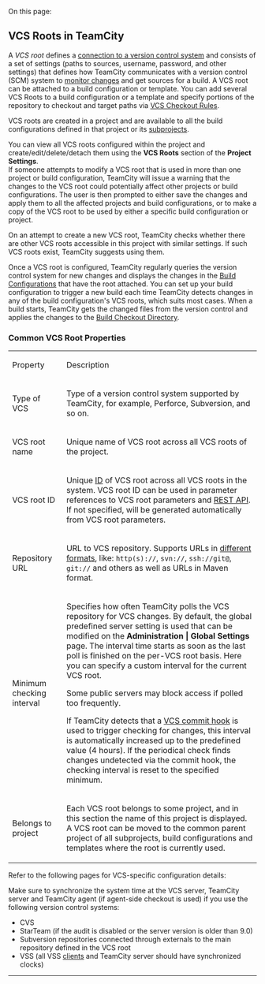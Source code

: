 [//]: # (title: Configuring VCS Roots)
[//]: # (auxiliary-id: Configuring VCS Roots)

On this page:

<tag-list of="chapter" mode="tree" depth="4"/>

 
<chunk include-id="VCSRoot">

<anchor name="VCSRoots"/>

## VCS Roots in TeamCity

A _VCS root_ defines a [connection to a version control system](configuring-vcs-settings.md) and consists of a set of settings (paths to sources, username, password, and other settings) that defines how TeamCity communicates with a version control (SCM) system to [monitor changes](configuring-vcs-roots.md#Common+VCS+Root+Properties) and get sources for a build. A VCS root can be attached to a build configuration or template. You can add several VCS Roots to a build configuration or a template and specify portions of the repository to checkout and target paths via [VCS Checkout Rules](vcs-checkout-rules.md).

<anchor name="SharedVCSRoots"/>

VCS roots are created in a project and are available to all the build configurations defined in that project or its [subprojects](project.md#Settings+Propagation).

You can view all VCS roots configured within the project and create/edit/delete/detach them using the __VCS Roots__ section of the __Project Settings__.   
If someone attempts to modify a VCS root that is used in more than one project or build configuration, TeamCity will issue a warning that the changes to the VCS root could potentially affect other projects or build configurations. The user is then prompted to either save the changes and apply them to all the affected projects and build configurations, or to make a copy of the VCS root to be used by either a specific build configuration or project.

On an attempt to create a new VCS root, TeamCity checks whether there are other VCS roots accessible in this project with similar settings. If such VCS roots exist, TeamCity suggests using them.

<anchor name="CommonVCSRootProps"/>

Once a VCS root is configured, TeamCity regularly queries the version control system for new changes and displays the changes in the [Build Configurations](build-configuration.md) that have the root attached. You can set up your build configuration to trigger a new build each time TeamCity detects changes in any of the build configuration's VCS roots, which suits most cases. When a build starts, TeamCity gets the changed files from the version control and applies the changes to the [Build Checkout Directory](build-checkout-directory.md).

</chunk>


### Common VCS Root Properties

<table><tr>

<td>

Property

</td>

<td>

Description

</td></tr><tr>

<td>

<anchor name="vcs-type"/>

Type of VCS


</td>

<td>

Type of a version control system supported by TeamCity, for example, Perforce, Subversion, and so on.


</td></tr><tr>

<td>

VCS root name

</td>

<td>
 
 
Unique name of VCS root across all VCS roots of the project.

</td></tr><tr>

<td>

<anchor name="VCSRootID"/>

VCS root ID


</td>

<td>

<anchor name="VCSRootID"/>

Unique [ID](identifier.md) of VCS root across all VCS roots in the system. VCS root ID can be used in parameter references to VCS root parameters and [REST API](rest-api.md). If not specified, will be generated automatically from VCS root parameters.

</td></tr><tr>

<td>

Repository URL

</td>

<td>

URL to VCS repository. Supports URLs in [different formats](guess-settings-from-repository-url.md#VCS+URL+Formats), like: `http(s)://`, `svn://`, `ssh://git@`, `git://` and others as well as URLs in Maven format.

</td></tr><tr>

<td>

Minimum checking interval

<anchor name="checkingInterval"/>

</td>

<td>
  
Specifies how often TeamCity polls the VCS repository for VCS changes. By default, the global predefined server setting is used that can be modified on the __Administration | Global Settings__ page. The interval time starts as soon as the last poll is finished on the per-VCS root basis. Here you can specify a custom interval for the current VCS root.

<note>

Some public servers may block access if polled too frequently.

</note>

If TeamCity detects that a [VCS commit hook](configuring-vcs-post-commit-hooks-for-teamcity.md) is used to trigger checking for changes, this interval is automatically increased up to the predefined value (4 hours). If the periodical check finds changes undetected via the commit hook, the checking interval is reset to the specified minimum.


</td></tr><tr>

<td>

<anchor name="svnRootSharing"/>

Belongs to project


</td>

<td>

Each VCS root belongs to some project, and in this section the name of this project is displayed. A VCS root can be moved to the common parent project of all subprojects, build configurations and templates where the root is currently used.

</td></tr></table>

Refer to the following pages for VCS-specific configuration details:

<toc>
</toc>

<note>

Make sure to synchronize the system time at the VCS server, TeamCity server and TeamCity agent (if agent-side checkout is used) if you use the following version control systems:
* CVS
* StarTeam (if the audit is disabled or the server version is older than 9.0)
* Subversion repositories connected through externals to the main repository defined in the VCS root
* VSS (all VSS [clients](http://support.microsoft.com/kb/248240) and TeamCity server should have synchronized clocks)

</note>


[//]: # (Internal note. Do not delete. "Configuring VCS Rootsd91e181.txt")    
[//]: # (Internal note. Do not delete. "Configuring VCS Rootsd91e186.txt")    

__ __